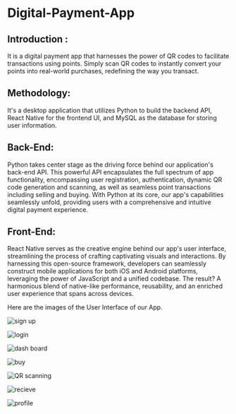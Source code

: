 # Digital-Payment-App


## Introduction :


It is a digital payment app that harnesses the power of QR codes to facilitate transactions using points. Simply scan QR codes to instantly convert your points into real-world purchases, redefining the way you transact.



## Methodology:


It's a desktop application that utilizes Python to build the backend API, React Native for the frontend UI, and MySQL as the database for storing user information.



## Back-End:


Python takes center stage as the driving force behind our application's back-end API. This powerful API encapsulates the full spectrum of app functionality, encompassing user registration, authentication, dynamic QR code generation and scanning, as well as seamless point transactions including selling and buying. With Python at its core, our app's capabilities seamlessly unfold, providing users with a comprehensive and intuitive digital payment experience.



## Front-End:


React Native serves as the creative engine behind our app's user interface, streamlining the process of crafting captivating visuals and interactions. By harnessing this open-source framework, developers can seamlessly construct mobile applications for both iOS and Android platforms, leveraging the power of JavaScript and a unified codebase. The result? A harmonious blend of native-like performance, reusability, and an enriched user experience that spans across devices.

Here are the images  of the User Interface of our App.


![sign up](https://github.com/IbraheemLughmani/Digital-Payment-App/assets/100331893/0afa2e96-e901-40c9-ab71-bd066c184fe5)



![login ](https://github.com/IbraheemLughmani/Digital-Payment-App/assets/100331893/b8450c61-a20b-40f1-903e-7ff8e2c90c59)



![dash board](https://github.com/IbraheemLughmani/Digital-Payment-App/assets/100331893/bd97d828-c9a7-4cf0-9c48-542ac07bd7a6)



![buy](https://github.com/IbraheemLughmani/Digital-Payment-App/assets/100331893/b492c2da-7382-4895-94ab-ccf969c1e17e)



![QR scanning](https://github.com/IbraheemLughmani/Digital-Payment-App/assets/100331893/3a40136e-2c08-441d-8c15-2d87701964f0)



![recieve](https://github.com/IbraheemLughmani/Digital-Payment-App/assets/100331893/1c01155b-9fe1-4f39-8bba-716de0cbbc21)



![profile](https://github.com/IbraheemLughmani/Digital-Payment-App/assets/100331893/6282a3fa-b2bc-465d-8209-ddbd7e063d71)





